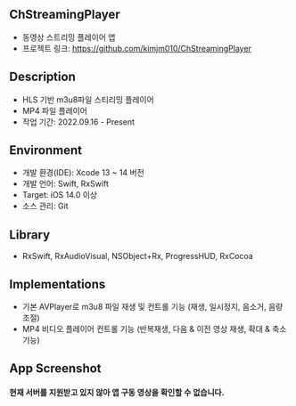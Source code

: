 ## ChStreamingPlayer
* 동영상 스트리밍 플레이어 앱
* 프로젝트 링크: https://github.com/kimjm010/ChStreamingPlayer

## Description
* HLS 기반 m3u8파일 스티리밍 플레이어
* MP4 파일 플레이어 
* 작업 기간: 2022.09.16 - Present

## Environment
* 개발 환경(IDE): Xcode 13 ~ 14 버전
* 개발 언어: Swift, RxSwift
* Target: iOS 14.0 이상
* 소스 관리: Git

## Library
* RxSwift, RxAudioVisual, NSObject+Rx, ProgressHUD, RxCocoa

## Implementations
* 기본 AVPlayer로 m3u8 파일 재생 및 컨트롤 기능 (재생, 일시정지, 음소거, 음량 조절)
* MP4 비디오 플레이어 컨트롤 기능 (반복재생, 다음 & 이전 영상 재생, 확대 & 축소 기능)

## App Screenshot
#### 현재 서버를 지원받고 있지 않아 앱 구동 영상을 확인할 수 없습니다.
